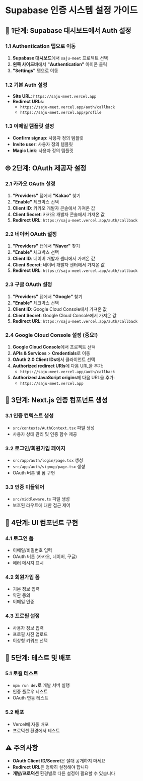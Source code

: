# Supabase 인증 시스템 설정 가이드

## 🔐 1단계: Supabase 대시보드에서 Auth 설정

### 1.1 Authentication 탭으로 이동
1. **Supabase 대시보드**에서 `saju-meet` 프로젝트 선택
2. **왼쪽 사이드바**에서 **"Authentication"** 아이콘 클릭
3. **"Settings"** 탭으로 이동

### 1.2 기본 Auth 설정
- **Site URL**: `https://saju-meet.vercel.app`
- **Redirect URLs**: 
  - `https://saju-meet.vercel.app/auth/callback`
  - `https://saju-meet.vercel.app/profile`

### 1.3 이메일 템플릿 설정
- **Confirm signup**: 사용자 정의 템플릿
- **Invite user**: 사용자 정의 템플릿
- **Magic Link**: 사용자 정의 템플릿

## 🌐 2단계: OAuth 제공자 설정

### 2.1 카카오 OAuth 설정
1. **"Providers"** 탭에서 **"Kakao"** 찾기
2. **"Enable"** 체크박스 선택
3. **Client ID**: 카카오 개발자 콘솔에서 가져온 값
4. **Client Secret**: 카카오 개발자 콘솔에서 가져온 값
5. **Redirect URL**: `https://saju-meet.vercel.app/auth/callback`

### 2.2 네이버 OAuth 설정
1. **"Providers"** 탭에서 **"Naver"** 찾기
2. **"Enable"** 체크박스 선택
3. **Client ID**: 네이버 개발자 센터에서 가져온 값
4. **Client Secret**: 네이버 개발자 센터에서 가져온 값
5. **Redirect URL**: `https://saju-meet.vercel.app/auth/callback`

### 2.3 구글 OAuth 설정
1. **"Providers"** 탭에서 **"Google"** 찾기
2. **"Enable"** 체크박스 선택
3. **Client ID**: Google Cloud Console에서 가져온 값
4. **Client Secret**: Google Cloud Console에서 가져온 값
5. **Redirect URL**: `https://saju-meet.vercel.app/auth/callback`

### 2.4 Google Cloud Console 설정 (중요!)
1. **Google Cloud Console**에서 프로젝트 선택
2. **APIs & Services** > **Credentials**로 이동
3. **OAuth 2.0 Client IDs**에서 클라이언트 선택
4. **Authorized redirect URIs**에 다음 URL을 추가:
   - `https://saju-meet.vercel.app/auth/callback`
5. **Authorized JavaScript origins**에 다음 URL을 추가:
   - `https://saju-meet.vercel.app`

## 🔧 3단계: Next.js 인증 컴포넌트 생성

### 3.1 인증 컨텍스트 생성
- `src/contexts/AuthContext.tsx` 파일 생성
- 사용자 상태 관리 및 인증 함수 제공

### 3.2 로그인/회원가입 페이지
- `src/app/auth/login/page.tsx` 생성
- `src/app/auth/signup/page.tsx` 생성
- OAuth 버튼 및 폼 구현

### 3.3 인증 미들웨어
- `src/middleware.ts` 파일 생성
- 보호된 라우트에 대한 접근 제어

## 📱 4단계: UI 컴포넌트 구현

### 4.1 로그인 폼
- 이메일/비밀번호 입력
- OAuth 버튼 (카카오, 네이버, 구글)
- 에러 메시지 표시

### 4.2 회원가입 폼
- 기본 정보 입력
- 약관 동의
- 이메일 인증

### 4.3 프로필 설정
- 사용자 정보 입력
- 프로필 사진 업로드
- 이상형 키워드 선택

## 🚀 5단계: 테스트 및 배포

### 5.1 로컬 테스트
- `npm run dev`로 개발 서버 실행
- 인증 플로우 테스트
- OAuth 연동 테스트

### 5.2 배포
- Vercel에 자동 배포
- 프로덕션 환경에서 테스트

## ⚠️ 주의사항

- **OAuth Client ID/Secret**은 절대 공개하지 마세요
- **Redirect URL**은 정확히 설정해야 합니다
- **개발/프로덕션** 환경별로 다른 설정이 필요할 수 있습니다
